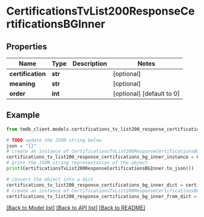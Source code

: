 # CertificationsTvList200ResponseCertificationsBGInner


## Properties

Name | Type | Description | Notes
------------ | ------------- | ------------- | -------------
**certification** | **str** |  | [optional] 
**meaning** | **str** |  | [optional] 
**order** | **int** |  | [optional] [default to 0]

## Example

```python
from tmdb_client.models.certifications_tv_list200_response_certifications_bg_inner import CertificationsTvList200ResponseCertificationsBGInner

# TODO update the JSON string below
json = "{}"
# create an instance of CertificationsTvList200ResponseCertificationsBGInner from a JSON string
certifications_tv_list200_response_certifications_bg_inner_instance = CertificationsTvList200ResponseCertificationsBGInner.from_json(json)
# print the JSON string representation of the object
print(CertificationsTvList200ResponseCertificationsBGInner.to_json())

# convert the object into a dict
certifications_tv_list200_response_certifications_bg_inner_dict = certifications_tv_list200_response_certifications_bg_inner_instance.to_dict()
# create an instance of CertificationsTvList200ResponseCertificationsBGInner from a dict
certifications_tv_list200_response_certifications_bg_inner_from_dict = CertificationsTvList200ResponseCertificationsBGInner.from_dict(certifications_tv_list200_response_certifications_bg_inner_dict)
```
[[Back to Model list]](../README.md#documentation-for-models) [[Back to API list]](../README.md#documentation-for-api-endpoints) [[Back to README]](../README.md)


